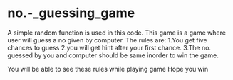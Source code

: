 # no.-_guessing_game
A simple random function is used in this code.
This game is a game where user will guess a no given by computer.
The rules are:
1.You get five chances to guess
2.you will get hint after your first chance.
3.The no. guessed by you and computer should be same inorder to win the game.

You will be able to see these rules while playing game
Hope you win
